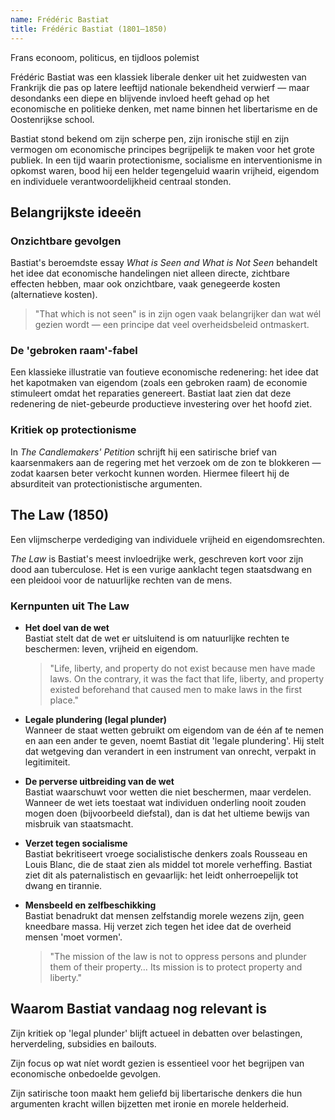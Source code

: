 ```yaml
---
name: Frédéric Bastiat
title: Frédéric Bastiat (1801–1850)
---
```


Frans econoom, politicus, en tijdloos polemist

Frédéric Bastiat was een klassiek liberale denker uit het zuidwesten van Frankrijk die pas op latere leeftijd nationale bekendheid verwierf — maar desondanks een diepe en blijvende invloed heeft gehad op het economische en politieke denken, met name binnen het libertarisme en de Oostenrijkse school.

Bastiat stond bekend om zijn scherpe pen, zijn ironische stijl en zijn vermogen om economische principes begrijpelijk te maken voor het grote publiek. In een tijd waarin protectionisme, socialisme en interventionisme in opkomst waren, bood hij een helder tegengeluid waarin vrijheid, eigendom en individuele verantwoordelijkheid centraal stonden.

## Belangrijkste ideeën

### Onzichtbare gevolgen
Bastiat's beroemdste essay *What is Seen and What is Not Seen* behandelt het idee dat economische handelingen niet alleen directe, zichtbare effecten hebben, maar ook onzichtbare, vaak genegeerde kosten (alternatieve kosten).

> "That which is not seen" is in zijn ogen vaak belangrijker dan wat wél gezien wordt — een principe dat veel overheidsbeleid ontmaskert.

### De 'gebroken raam'-fabel
Een klassieke illustratie van foutieve economische redenering: het idee dat het kapotmaken van eigendom (zoals een gebroken raam) de economie stimuleert omdat het reparaties genereert. Bastiat laat zien dat deze redenering de niet-gebeurde productieve investering over het hoofd ziet.

### Kritiek op protectionisme
In *The Candlemakers' Petition* schrijft hij een satirische brief van kaarsenmakers aan de regering met het verzoek om de zon te blokkeren — zodat kaarsen beter verkocht kunnen worden. Hiermee fileert hij de absurditeit van protectionistische argumenten.

## The Law (1850)
Een vlijmscherpe verdediging van individuele vrijheid en eigendomsrechten.

*The Law* is Bastiat's meest invloedrijke werk, geschreven kort voor zijn dood aan tuberculose. Het is een vurige aanklacht tegen staatsdwang en een pleidooi voor de natuurlijke rechten van de mens.

### Kernpunten uit The Law

- **Het doel van de wet**  
  Bastiat stelt dat de wet er uitsluitend is om natuurlijke rechten te beschermen: leven, vrijheid en eigendom.

  > "Life, liberty, and property do not exist because men have made laws. On the contrary, it was the fact that life, liberty, and property existed beforehand that caused men to make laws in the first place."

- **Legale plundering (legal plunder)**  
  Wanneer de staat wetten gebruikt om eigendom van de één af te nemen en aan een ander te geven, noemt Bastiat dit 'legale plundering'. Hij stelt dat wetgeving dan verandert in een instrument van onrecht, verpakt in legitimiteit.

- **De perverse uitbreiding van de wet**  
  Bastiat waarschuwt voor wetten die niet beschermen, maar verdelen. Wanneer de wet iets toestaat wat individuen onderling nooit zouden mogen doen (bijvoorbeeld diefstal), dan is dat het ultieme bewijs van misbruik van staatsmacht.

- **Verzet tegen socialisme**  
  Bastiat bekritiseert vroege socialistische denkers zoals Rousseau en Louis Blanc, die de staat zien als middel tot morele verheffing. Bastiat ziet dit als paternalistisch en gevaarlijk: het leidt onherroepelijk tot dwang en tirannie.

- **Mensbeeld en zelfbeschikking**  
  Bastiat benadrukt dat mensen zelfstandig morele wezens zijn, geen kneedbare massa. Hij verzet zich tegen het idee dat de overheid mensen 'moet vormen'.

  > "The mission of the law is not to oppress persons and plunder them of their property… Its mission is to protect property and liberty."

## Waarom Bastiat vandaag nog relevant is

Zijn kritiek op 'legal plunder' blijft actueel in debatten over belastingen, herverdeling, subsidies en bailouts.

Zijn focus op wat níet wordt gezien is essentieel voor het begrijpen van economische onbedoelde gevolgen.

Zijn satirische toon maakt hem geliefd bij libertarische denkers die hun argumenten kracht willen bijzetten met ironie en morele helderheid. 